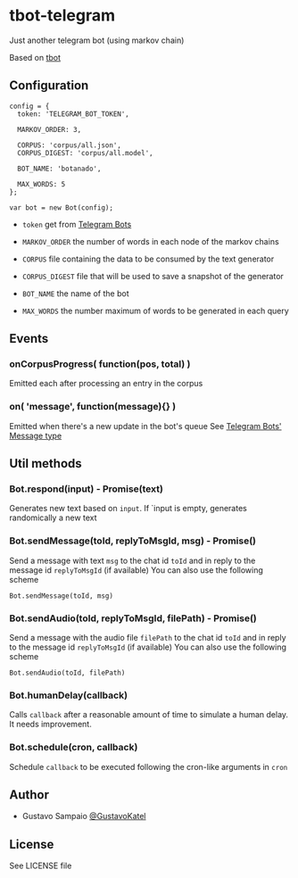 # tbot-telegram
Just another telegram bot (using markov chain)

Based on [tbot](https://github.com/GustavoKatel/tbot)

## Configuration

    config = {
      token: 'TELEGRAM_BOT_TOKEN',

      MARKOV_ORDER: 3,

      CORPUS: 'corpus/all.json',
      CORPUS_DIGEST: 'corpus/all.model',

      BOT_NAME: 'botanado',

      MAX_WORDS: 5
    };

    var bot = new Bot(config);

  - `token` get from [Telegram Bots](https://core.telegram.org/bots)

  - `MARKOV_ORDER` the number of words in each node of the markov chains

  - `CORPUS` file containing the data to be consumed by the text generator
  - `CORPUS_DIGEST` file that will be used to save a snapshot of the generator

  - `BOT_NAME` the name of the bot

  - `MAX_WORDS` the number maximum of words to be generated in each query

## Events

### onCorpusProgress( function(pos, total) )

Emitted each after processing an entry in the corpus

### on( 'message', function(message){} )

Emitted when there's a new update in the bot's queue
See [Telegram Bots' Message type](https://core.telegram.org/bots/api#message)

## Util methods

### Bot.respond(input) - Promise(text)

Generates new text based on `input`. If `input is empty, generates
randomically a new text

### Bot.sendMessage(toId, replyToMsgId, msg) - Promise()

Send a message with text `msg` to the chat id `toId` and in reply to the message id `replyToMsgId` (if available)
You can also use the following scheme

    Bot.sendMessage(toId, msg)

### Bot.sendAudio(toId, replyToMsgId, filePath) - Promise()

Send a message with the audio file `filePath` to the chat id `toId` and in reply to the message id `replyToMsgId` (if available)
You can also use the following scheme

    Bot.sendAudio(toId, filePath)

### Bot.humanDelay(callback)

Calls `callback` after a reasonable amount of time to simulate a human delay.
It needs improvement.

### Bot.schedule(cron, callback)

Schedule `callback` to be executed following the cron-like arguments in `cron`

## Author

- Gustavo Sampaio [@GustavoKatel](https://github.com/GustavoKatel)

## License

See LICENSE file
